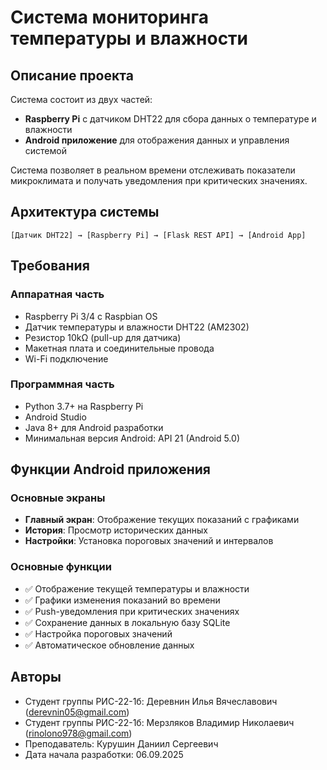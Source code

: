 # Система мониторинга температуры и влажности

## Описание проекта
Система состоит из двух частей:
- **Raspberry Pi** с датчиком DHT22 для сбора данных о температуре и влажности
- **Android приложение** для отображения данных и управления системой

Система позволяет в реальном времени отслеживать показатели микроклимата и получать уведомления при критических значениях.

## Архитектура системы
```
[Датчик DHT22] → [Raspberry Pi] → [Flask REST API] → [Android App]
```

## Требования

### Аппаратная часть
- Raspberry Pi 3/4 с Raspbian OS
- Датчик температуры и влажности DHT22 (AM2302)
- Резистор 10kΩ (pull-up для датчика)
- Макетная плата и соединительные провода
- Wi-Fi подключение

### Программная часть
- Python 3.7+ на Raspberry Pi
- Android Studio
- Java 8+ для Android разработки
- Минимальная версия Android: API 21 (Android 5.0)

## Функции Android приложения

### Основные экраны
- **Главный экран**: Отображение текущих показаний с графиками
- **История**: Просмотр исторических данных
- **Настройки**: Установка пороговых значений и интервалов

### Основные функции
- ✅ Отображение текущей температуры и влажности
- ✅ Графики изменения показаний во времени
- ✅ Push-уведомления при критических значениях
- ✅ Сохранение данных в локальную базу SQLite
- ✅ Настройка пороговых значений
- ✅ Автоматическое обновление данных

## Авторы
- Студент группы РИС-22-1б: Деревнин Илья Вячеславович (derevnin05@gmail.com)
- Студент группы РИС-22-1б: Мерзляков Владимир Николаевич (rinolono978@gmail.com)
- Преподаватель: Курушин Даниил Сергеевич
- Дата начала разработки: 06.09.2025
